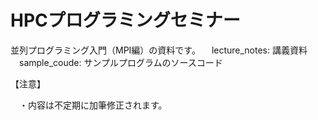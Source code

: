 # HPCプログラミングセミナー
並列プログラミング入門（MPI編）の資料です。
　lecture_notes: 講義資料
　sample_coude: サンプルプログラムのソースコード

【注意】

　・内容は不定期に加筆修正されます。
